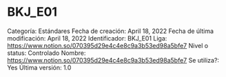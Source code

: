 # BKJ_E01

Categoría: Estándares
Fecha de creación: April 18, 2022
Fecha de última modificación: April 18, 2022
Identificador: BKJ_E01
Liga: https://www.notion.so/070395d29e4c4e8c9a3b53ed98a5bfe7 
Nivel o status: Controlado
Nombre: https://www.notion.so/070395d29e4c4e8c9a3b53ed98a5bfe7 
Se utiliza?: Yes
Última versión: 1.0